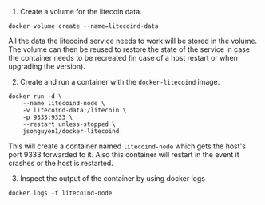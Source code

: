 

1. Create a volume for the litecoin data.

```
docker volume create --name=litecoind-data
```

All the data the litecoind service needs to work will be stored in the volume.
The volume can then be reused to restore the state of the service in case the container needs to be recreated (in case of a host restart or when upgrading the version).

2. Create and run a container with the `docker-litecoind` image.

```
docker run -d \
    --name litecoind-node \
    -v litecoind-data:/litecoin \
    -p 9333:9333 \
    --restart unless-stopped \
    jsonguyen1/docker-litecoind
```

This will create a container named `litecoind-node` which gets the host's port 9333 forwarded to it.
Also this container will restart in the event it crashes or the host is restarted.

3. Inspect the output of the container by using docker logs

```
docker logs -f litecoind-node
```